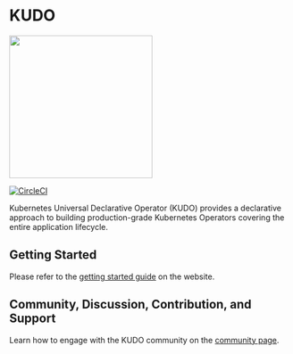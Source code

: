 # KUDO

<img src="https://kudo.dev/images/kudo_horizontal_color@2x.png" srcset="https://kudo.dev/images/kudo_horizontal_color@2x.png 2x" width="256">

[![CircleCI](https://circleci.com/gh/kudobuilder/kudo.svg?style=svg)](https://circleci.com/gh/kudobuilder/kudo)

Kubernetes Universal Declarative Operator (KUDO) provides a declarative approach to building production-grade Kubernetes Operators covering the entire application lifecycle.

## Getting Started

Please refer to the [getting started guide](https://kudo.dev/docs/getting-started/) on the website.

## Community, Discussion, Contribution, and Support

Learn how to engage with the KUDO community on the [community page](https://kudo.dev/community/).
